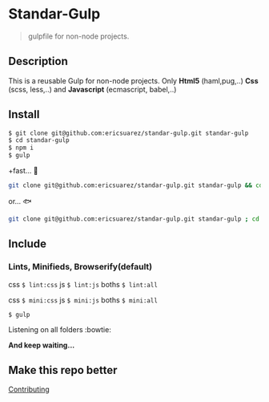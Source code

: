 # Standar-Gulp
> gulpfile for non-node projects.


## Description 

This is a reusable Gulp for non-node projects. Only **Html5** (haml,pug,..) **Css** (scss, less,..) and **Javascript** (ecmascript, babel,..)

## Install 

```bash
$ git clone git@github.com:ericsuarez/standar-gulp.git standar-gulp
$ cd standar-gulp
$ npm i
$ gulp
```
+fast... :honeybee:


```bash  
git clone git@github.com:ericsuarez/standar-gulp.git standar-gulp && cd standar-gulp && npm i && gulp
```

or... :fish:

```bash 
git clone git@github.com:ericsuarez/standar-gulp.git standar-gulp ; cd standar-gulp ; npm i ; gulp
```

## Include

### Lints, Minifieds, Browserify(default)

css `$ lint:css`
js `$ lint:js`
boths `$ lint:all`

css `$ mini:css`
js `$ mini:js`
boths `$ mini:all`

`$ gulp`

Listening on all folders :bowtie:


**And keep waiting...**

## Make this repo better

[Contributing](https://github.com/ericsuarez/standar-gulp/blob/master/CONTRIBUTING.md)
